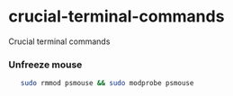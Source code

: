 # crucial-terminal-commands
Crucial terminal commands
 
### Unfreeze mouse
  ``` bash
  	 sudo rmmod psmouse && sudo modprobe psmouse
  ```